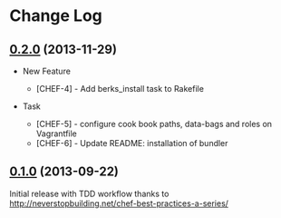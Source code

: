 Change Log
==========

[0.2.0][] (2013-11-29)
----------------------
- New Feature
    + [CHEF-4] - Add berks_install task to Rakefile


- Task
    + [CHEF-5] - configure cook book paths, data-bags and roles on Vagrantfile
    + [CHEF-6] - Update README: installation of bundler

[0.1.0][] (2013-09-22)
----------------------

Initial release with TDD workflow thanks to
http://neverstopbuilding.net/chef-best-practices-a-series/


[0.1.0]: https://issues.teracy.org/secure/ReleaseNote.jspa?projectId=10412&version=10001
[0.2.0]: https://issues.teracy.org/secure/ReleaseNote.jspa?projectId=10412&version=10202
